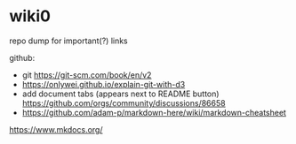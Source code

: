 # wiki0
repo dump for important(?) links




github: 
- git https://git-scm.com/book/en/v2
- https://onlywei.github.io/explain-git-with-d3
- add document tabs (appears next to README button) https://github.com/orgs/community/discussions/86658
- https://github.com/adam-p/markdown-here/wiki/markdown-cheatsheet


https://www.mkdocs.org/
